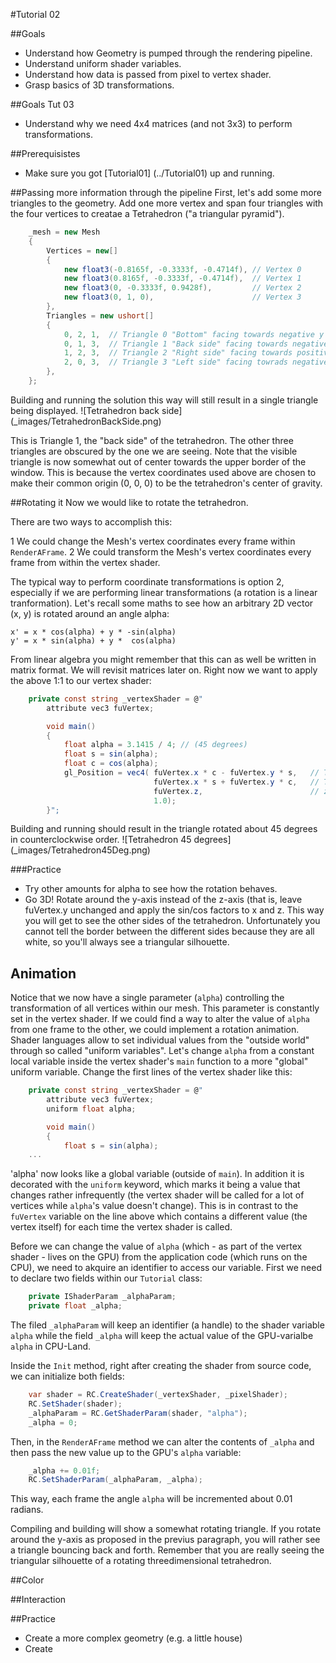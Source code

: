 #Tutorial 02

##Goals
 - Understand how Geometry is pumped through the rendering pipeline.
 - Understand uniform shader variables.
 - Understand how data is passed from pixel to vertex shader.
 - Grasp basics of 3D transformations.

##Goals Tut 03
 - Understand why we need 4x4 matrices (and not 3x3) to perform transformations.

##Prerequisistes
 - Make sure you got [Tutorial01] (../Tutorial01) up and running.
 
##Passing more information through the pipeline
First, let's add some more triangles to the geometry. Add one more vertex and span four triangles with the four vertices to creatae a Tetrahedron ("a triangular pyramid").
```C#
	_mesh = new Mesh
	{
		Vertices = new[]
		{
			new float3(-0.8165f, -0.3333f, -0.4714f), // Vertex 0
			new float3(0.8165f, -0.3333f, -0.4714f),  // Vertex 1
			new float3(0, -0.3333f, 0.9428f),         // Vertex 2
			new float3(0, 1, 0),                      // Vertex 3
		},
		Triangles = new ushort[]
		{
			0, 2, 1,  // Triangle 0 "Bottom" facing towards negative y axis
			0, 1, 3,  // Triangle 1 "Back side" facing towards negative z axis
			1, 2, 3,  // Triangle 2 "Right side" facing towards positive x axis
			2, 0, 3,  // Triangle 3 "Left side" facing towrads negative x axis
		},
	};
```
Building and running the solution this way will still result in a single triangle being displayed. 
![Tetrahedron back side] (_images/TetrahedronBackSide.png)

This is Triangle 1, the "back side" of the tetrahedron. The other 
three triangles are obscured by the one we are seeing. Note that the visible triangle is now somewhat out of center towards the upper 
border of the window. This is because the vertex coordinates used above are chosen to make their common origin (0, 0, 0) to be the tetrahedron's center of gravity. 

##Rotating it
Now we would like to rotate the tetrahedron. 

There are two ways to accomplish this:

 1 We could change the Mesh's vertex coordinates every frame within `RenderAFrame`.
 2 We could transform the Mesh's vertex coordinates every frame from within the vertex shader.

 The typical way to perform coordinate transformations is option 2, especially if we are performing linear transformations (a rotation is a linear tranformation). 
Let's recall some maths to see how an arbitrary 2D vector (x, y) is rotated around an angle alpha:
```
x' = x * cos(alpha) + y * -sin(alpha)
y' = x * sin(alpha) + y *  cos(alpha)
```
From linear algebra you might remember that this can as well be written in matrix format. We will revisit matrices later on. Right now we want to apply the above 1:1 to 
our vertex shader:
```C#
	private const string _vertexShader = @"
		attribute vec3 fuVertex;

		void main()
		{
			float alpha = 3.1415 / 4; // (45 degrees)
			float s = sin(alpha);
			float c = cos(alpha);
			gl_Position = vec4( fuVertex.x * c - fuVertex.y * s,   // The transformed x coordinate
								fuVertex.x * s + fuVertex.y * c,   // The transformed y coordinate
								fuVertex.z,                        // z is unchanged
								1.0);
		}";

```
Building and running should result in the triangle rotated about 45 degrees in counterclockwise order.
![Tetrahedron 45 degrees] (_images/Tetrahedron45Deg.png)

###Practice
 - Try other amounts for alpha to see how the rotation behaves.
 - Go 3D! Rotate around the y-axis instead of the z-axis (that is, leave fuVertex.y unchanged and apply the sin/cos factors to x and z. This way you will 
   get to see the other sides of the tetrahedron. Unfortunately you cannot tell the border between the different sides because they are all white,
   so you'll always see a triangular silhouette.

   
## Animation
Notice that we now have a single parameter (`alpha`) controlling the transformation of all vertices within our mesh. This parameter is constantly set in
the vertex shader. If we could find a way to alter the value of `alpha` from one frame to the other, we could implement a rotation animation. Shader
languages allow to set individual values from the "outside world" through so called "uniform variables". Let's change `alpha` from a constant local variable
inside the vertex shader's `main` function to a more "global" uniform variable. Change the first lines of the vertex shader like this:

```C#
	private const string _vertexShader = @"
		attribute vec3 fuVertex;
		uniform float alpha;

		void main()
		{
			float s = sin(alpha);
	...
```
'alpha' now looks like a global variable (outside of `main`). In addition it is decorated with the `uniform` keyword, which marks it being a value that changes
rather infrequently (the vertex shader will be called for a lot of vertices while `alpha`'s value doesn't change). This is in contrast to the `fuVertex` variable
on the line above which contains a different value (the vertex itself) for each time the vertex shader is called.

Before we can change the value of `alpha` (which - as part of the vertex shader - lives on the GPU) from the application code (which runs on the CPU), we need to 
akquire an identifier to access our variable. First we need to declare two fields within our `Tutorial` class:

```C#
	private IShaderParam _alphaParam;
	private float _alpha;
```

The filed `_alphaParam` will keep an identifier (a handle) to the shader variable `alpha` while the field `_alpha` will keep the actual value of 
the GPU-varialbe `alpha` in CPU-Land.

Inside the `Init` method, right after creating the shader from source code, we can initialize both fields:
```C#
	var shader = RC.CreateShader(_vertexShader, _pixelShader);
	RC.SetShader(shader);
	_alphaParam = RC.GetShaderParam(shader, "alpha");
	_alpha = 0;
```

Then, in the `RenderAFrame` method we can alter the contents of `_alpha` and then pass the new value up to the GPU's `alpha` variable:
```C#
	_alpha += 0.01f;
	RC.SetShaderParam(_alphaParam, _alpha);
```

This way, each frame the angle `alpha` will be incremented about 0.01 radians.

Compiling and building will show a somewhat rotating triangle. If you rotate around the y-axis as proposed in the previus paragraph, you will rather see 
a triangle bouncing back and forth. Remember that you are really seeing the triangular silhouette of a rotating threedimensional tetrahedron. 

##Color


##Interaction



##Practice
 - Create a more complex geometry (e.g. a little house)
 - Create 


